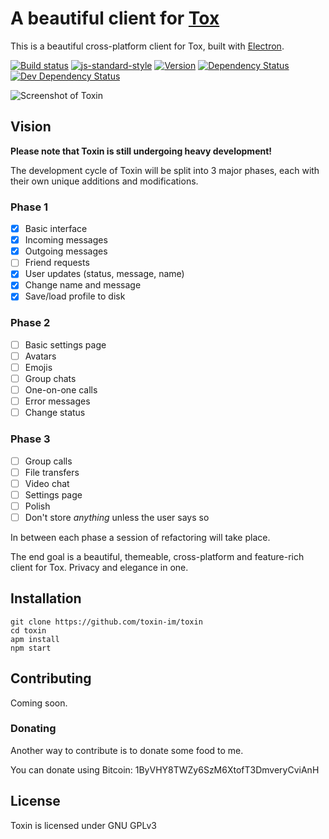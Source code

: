 # A beautiful client for [Tox][1]

This is a beautiful cross-platform client for Tox, built with [Electron][2].

[![Build status](https://img.shields.io/travis/toxin-im/toxin.svg)](https://travis-ci.org/toxin-im/toxin)
[![js-standard-style](https://img.shields.io/badge/code%20style-standard-brightgreen.svg?style=flat)](https://github.com/feross/standard)
[![Version](https://img.shields.io/github/release/toxin-im/toxin.svg)](https://github.com/toxin-im/toxin/releases)
[![Dependency Status](https://img.shields.io/david/toxin-im/toxin.svg)](https://david-dm.org/toxin-im/toxin)
[![Dev Dependency Status](https://img.shields.io/david/dev/toxin-im/toxin.svg)](https://david-dm.org/toxin-im/toxin#info=devDependencies)

![Screenshot of Toxin](http://i.imgur.com/EWy7GT7.png)

## Vision

**Please note that Toxin is still undergoing heavy development!**

The development cycle of Toxin will be split into 3 major phases, each with their
own unique additions and modifications.

### Phase 1
- [x] Basic interface
- [x] Incoming messages
- [x] Outgoing messages
- [ ] Friend requests
- [x] User updates (status, message, name)
- [x] Change name and message
- [x] Save/load profile to disk

### Phase 2
- [ ] Basic settings page
- [ ] Avatars
- [ ] Emojis
- [ ] Group chats
- [ ] One-on-one calls
- [ ] Error messages
- [ ] Change status

### Phase 3
- [ ] Group calls
- [ ] File transfers
- [ ] Video chat
- [ ] Settings page
- [ ] Polish
- [ ] Don't store _anything_ unless the user says so

In between each phase a session of refactoring will take place.

The end goal is a beautiful, themeable, cross-platform and feature-rich
client for Tox. Privacy and elegance in one.

## Installation

```
git clone https://github.com/toxin-im/toxin
cd toxin
apm install
npm start
```

## Contributing

Coming soon.

### Donating

Another way to contribute is to donate some food to me.

You can donate using Bitcoin: 1ByVHY8TWZy6SzM6XtofT3DmveryCviAnH

## License

Toxin is licensed under GNU GPLv3

[1]: https://tox.im
[2]: http://electron.atom.io/
